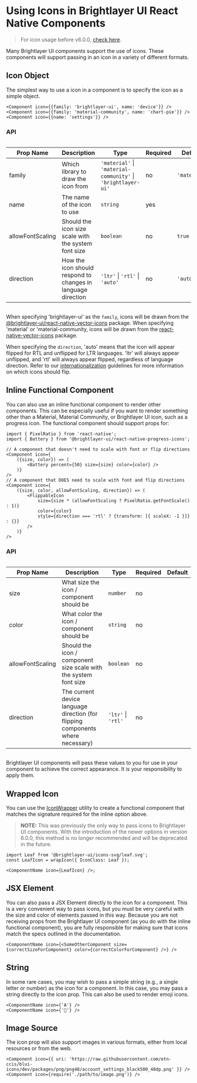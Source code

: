 # Using Icons in Brightlayer UI React Native Components

> For icon usage before v6.0.0, [check here](https://github.com/etn-ccis/blui-react-native-component-library/blob/master/docs/IconWrapper.md).

Many Brightlayer UI components support the use of icons. These components will support passing in an icon in a variety of different formats.

## Icon Object

The simplest way to use a icon in a component is to specify the icon as a simple object.

```tsx
<Component icon={{family: 'brightlayer-ui', name: 'device'}} />
<Component icon={{family: 'material-community', name: 'chart-pie'}} />
<Component icon={{name: 'settings'}} />
```

### API

<div style="overflow: auto">

| Prop Name        | Description                                                  | Type                                                         | Required | Default      |
| ---------------- | ------------------------------------------------------------ | ------------------------------------------------------------ | -------- | ------------ |
| family           | Which library to draw the icon from                          | `'material'` \| `'material-community'` \| `'brightlayer-ui'` | no       | `'material'` |
| name             | The name of the icon to use                                  | `string`                                                     | yes      |              |
| allowFontScaling | Should the icon size scale with the system font size         | `boolean`                                                    | no       | `true`       |
| direction        | How the icon should respond to changes in language direction | `'ltr'` \| `'rtl'` \| `'auto'`                               | no       | `'auto'`     |

</div>

When specifying 'brightlayer-ui' as the `family`, icons will be drawn from the [@brightlayer-ui/react-native-vector-icons](https://www.npmjs.com/package/@brightlayer-ui/react-native-vector-icons) package. When specifying 'material' or 'material-community, icons will be drawn from the [react-native-vector-icons](https://www.npmjs.com/package/react-native-vector-icons) package.

When specifying the `direction`, 'auto' means that the icon will appear flipped for RTL and unflipped for LTR languages. 'ltr' will always appear unflipped, and 'rtl' will always appear flipped, regardless of language direction. Refer to our [internationalization](<https://brightlayer-ui.github.io/patterns/internationalization#bidirectionality--right-to-left-(rtl)-support>) guidelines for more information on which icons should flip.

## Inline Functional Component

You can also use an inline functional component to render other components. This can be especially useful if you want to render something other than a Material, Material Community, or Brightlayer UI icon, such as a progress icon. The functional component should support props for:

```tsx
import { PixelRatio } from 'react-native';
import { Battery } from '@brightlayer-ui/react-native-progress-icons';

// A component that doesn't need to scale with font or flip directions
<Component icon={
    ({size, color}) => (
        <Battery percent={50} size={size} color={color} />
    )}
/>
// A component that DOES need to scale with font and flip directions
<Component icon={
    ({size, color, allowFontScaling, direction}) => (
        <FlippableIcon
            size={size * (allowFontScaling ? PixelRatio.getFontScale() : 1)}
            color={color}
            style={direction === 'rtl' ? {transform: [{ scaleX: -1 }]} : {}}
        />
    )}
/>
```

### API

<div style="overflow: auto">

| Prop Name        | Description                                                                     | Type               | Required | Default |
| ---------------- | ------------------------------------------------------------------------------- | ------------------ | -------- | ------- |
| size             | What size the icon / component should be                                        | `number`           | no       |         |
| color            | What color the icon / component should be                                       | `string`           | no       |         |
| allowFontScaling | Should the icon / component size scale with the system font size                | `boolean`          | no       |         |
| direction        | The current device language direction (for flipping components where necessary) | `'ltr'` \| `'rtl'` | no       |         |

</div>

Brightlayer UI components will pass these values to you for use in your component to achieve the correct appearance. It is your responsibility to apply them.

## Wrapped Icon

You can use the [IconWrapper](https://github.com/etn-ccis/blui-react-native-component-library/blob/master/docs/IconWrapper.md) utility to create a functional component that matches the signature required for the inline option above.

> **NOTE:** This was previously the only way to pass icons to Brightlayer UI components. With the introduction of the newer options in version 6.0.0, this method is no longer recommended and will be deprecated in the future.

```tsx
import Leaf from '@brightlayer-ui/icons-svg/leaf.svg';
const LeafIcon = wrapIcon({ IconClass: Leaf });

<ComponentName icon={LeafIcon} />;
```

## JSX Element

You can also pass a JSX Element directly to the icon for a component. This is a very convenient way to pass icons, but you must be very careful with the size and color of elements passed in this way. Because you are not receiving props from the Brightlayer UI component (as you do with the inline functional component), you are fully responsible for making sure that icons match the specs outlined in the documentation.

```tsx
<ComponentName icon={<SomeOtherComponent size={correctSizeForComponent} color={correctColorForComponent} />} />
```

## String

In some rare cases, you may wish to pass a simple string (e.g., a single letter or number) as the icon for a component. In this case, you may pass a string directly to the icon prop. This can also be used to render emoji icons.

```tsx
<ComponentName icon={'A'} />
<ComponentName icon={'🍇'} />
```

## Image Source

The icon prop will also support images in various formats, either from local resources or from the web.

```tsx
<Component icon={{ uri: 'https://raw.githubusercontent.com/etn-ccis/blui-icons/dev/packages/png/png48/account_settings_black500_48dp.png' }} />
<Component icon={require('./path/to/image.png')} />
```

